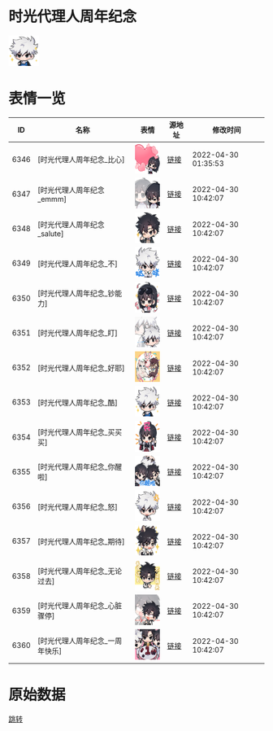 # 时光代理人周年纪念

<img src="./cover.png" height="60" alt="cover" />

# 表情一览

|ID|名称|表情|源地址|修改时间|
|----|----|----|----|----|
|6346|[时光代理人周年纪念_比心]|<img src="./pic/006346_%5B时光代理人周年纪念_比心%5D.png" height="60" alt="比心"/>|[链接](http://i0.hdslb.com/bfs/emote/9af6d8310808b5f635b1644cf947b2472854c2d9.png)|2022-04-30 01:35:53|
|6347|[时光代理人周年纪念_emmm]|<img src="./pic/006347_%5B时光代理人周年纪念_emmm%5D.png" height="60" alt="emmm"/>|[链接](http://i0.hdslb.com/bfs/emote/7ca9f17f1f8357b6a436570ca24ee1a5aa14176f.png)|2022-04-30 10:42:07|
|6348|[时光代理人周年纪念_salute]|<img src="./pic/006348_%5B时光代理人周年纪念_salute%5D.png" height="60" alt="salute"/>|[链接](http://i0.hdslb.com/bfs/emote/028b9d80e8c1a4edcc3e79bf460ae1fcdf76b26d.png)|2022-04-30 10:42:07|
|6349|[时光代理人周年纪念_不]|<img src="./pic/006349_%5B时光代理人周年纪念_不%5D.png" height="60" alt="不"/>|[链接](http://i0.hdslb.com/bfs/emote/9e3e5fcd0125a01f5b827fe670a53a9cb16099f7.png)|2022-04-30 10:42:07|
|6350|[时光代理人周年纪念_钞能力]|<img src="./pic/006350_%5B时光代理人周年纪念_钞能力%5D.png" height="60" alt="钞能力"/>|[链接](http://i0.hdslb.com/bfs/emote/e818350cc7a2d05f75462daab2b9e22d620c958a.png)|2022-04-30 10:42:07|
|6351|[时光代理人周年纪念_盯]|<img src="./pic/006351_%5B时光代理人周年纪念_盯%5D.png" height="60" alt="盯"/>|[链接](http://i0.hdslb.com/bfs/emote/8fca63db5358d77fee0a8bc4548e0db0f1c78a49.png)|2022-04-30 10:42:07|
|6352|[时光代理人周年纪念_好耶]|<img src="./pic/006352_%5B时光代理人周年纪念_好耶%5D.png" height="60" alt="好耶"/>|[链接](http://i0.hdslb.com/bfs/emote/9fdeac7a4e517b25030302832306a84f0a8081cf.png)|2022-04-30 10:42:07|
|6353|[时光代理人周年纪念_酷]|<img src="./pic/006353_%5B时光代理人周年纪念_酷%5D.png" height="60" alt="酷"/>|[链接](http://i0.hdslb.com/bfs/emote/c27237bdd4c0c8f4c20d19b5889b5d326c39d625.png)|2022-04-30 10:42:07|
|6354|[时光代理人周年纪念_买买买]|<img src="./pic/006354_%5B时光代理人周年纪念_买买买%5D.png" height="60" alt="买买买"/>|[链接](http://i0.hdslb.com/bfs/emote/bb1b075895fe58505586a23fb57aff4ef50c5c43.png)|2022-04-30 10:42:07|
|6355|[时光代理人周年纪念_你醒啦]|<img src="./pic/006355_%5B时光代理人周年纪念_你醒啦%5D.png" height="60" alt="你醒啦"/>|[链接](http://i0.hdslb.com/bfs/emote/7e94f51f7252c7657d98e9d30c67829125385583.png)|2022-04-30 10:42:07|
|6356|[时光代理人周年纪念_怒]|<img src="./pic/006356_%5B时光代理人周年纪念_怒%5D.png" height="60" alt="怒"/>|[链接](http://i0.hdslb.com/bfs/emote/de847eae440ea7bd8cd6642c17507d03e7f2e696.png)|2022-04-30 10:42:07|
|6357|[时光代理人周年纪念_期待]|<img src="./pic/006357_%5B时光代理人周年纪念_期待%5D.png" height="60" alt="期待"/>|[链接](http://i0.hdslb.com/bfs/emote/bc230e2373be0a1826c993d0a781abf8343dd317.png)|2022-04-30 10:42:07|
|6358|[时光代理人周年纪念_无论过去]|<img src="./pic/006358_%5B时光代理人周年纪念_无论过去%5D.png" height="60" alt="无论过去"/>|[链接](http://i0.hdslb.com/bfs/emote/7a31be18fb120d1ca5a775695007c6af13092b49.png)|2022-04-30 10:42:07|
|6359|[时光代理人周年纪念_心脏骤停]|<img src="./pic/006359_%5B时光代理人周年纪念_心脏骤停%5D.png" height="60" alt="心脏骤停"/>|[链接](http://i0.hdslb.com/bfs/emote/dff5c7b544172fd376dd60e351db1394f3e4e32c.png)|2022-04-30 10:42:07|
|6360|[时光代理人周年纪念_一周年快乐]|<img src="./pic/006360_%5B时光代理人周年纪念_一周年快乐%5D.png" height="60" alt="一周年快乐"/>|[链接](http://i0.hdslb.com/bfs/emote/1fe94207e8d295e05a5cde6a8a20cd23d6d1cf57.png)|2022-04-30 10:42:07|

# 原始数据

[跳转](./raw.json)

